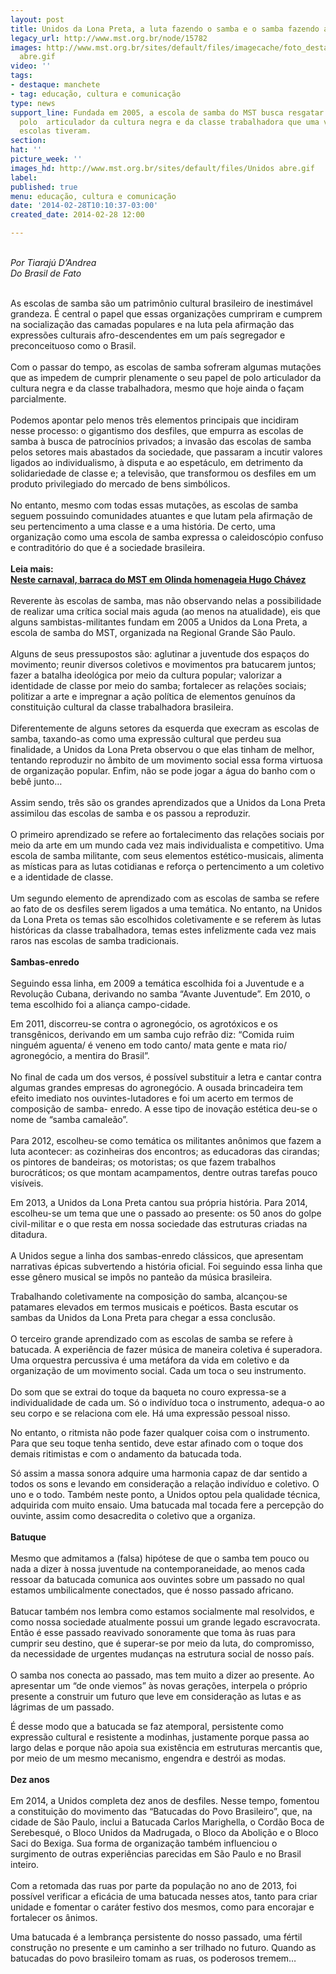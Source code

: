```yaml
---
layout: post
title: Unidos da Lona Preta, a luta fazendo o samba e o samba fazendo a luta
legacy_url: http://www.mst.org.br/node/15782
images: http://www.mst.org.br/sites/default/files/imagecache/foto_destaque/Unidos
  abre.gif
video: ''
tags:
- destaque: manchete
- tag: educação, cultura e comunicação
type: news
support_line: Fundada em 2005, a escola de samba do MST busca resgatar o papel de
  polo  articulador da cultura negra e da classe trabalhadora que uma vez todas  as
  escolas tiveram.
section: 
hat: ''
picture_week: ''
images_hd: http://www.mst.org.br/sites/default/files/Unidos abre.gif
label: 
published: true
menu: educação, cultura e comunicação
date: '2014-02-28T10:10:37-03:00'
created_date: 2014-02-28 12:00

---
```

<p><br><em>Por </em><em>Tiarajú D’Andrea<br>Do Brasil de Fato</em></p><p><br>As escolas de samba são um patrimônio cultural brasileiro de inestimável grandeza. É central o papel que essas organizações cumpriram e cumprem na socialização das camadas populares e na luta pela afirmação das expressões culturais afro-descendentes em um país segregador e preconceituoso como o Brasil.<br><br>Com o passar do tempo, as escolas de samba sofreram algumas mutações que as impedem de cumprir plenamente o seu papel de polo articulador da cultura negra e da classe trabalhadora, mesmo que hoje ainda o façam parcialmente.<br><br>Podemos apontar pelo menos três elementos principais que incidiram nesse processo: o gigantismo dos desfiles, que empurra as escolas de samba à busca de patrocínios privados; a invasão das escolas de samba pelos setores mais abastados da sociedade, que passaram a incutir valores ligados ao individualismo, à disputa e ao espetáculo, em detrimento da solidariedade de classe e; a televisão, que transformou os desfiles em um produto privilegiado do mercado de bens simbólicos.<br><br>No entanto, mesmo com todas essas mutações, as escolas de samba seguem possuindo comunidades atuantes e que lutam pela afirmação de seu pertencimento a uma classe e a uma história. De certo, uma organização como uma escola de samba expressa o caleidoscópio confuso e contraditório do que é a sociedade brasileira.<br><br><strong>Leia mais:<br></strong><a href="http://www.mst.org.br/node/15777"><strong>Neste carnaval, barraca do MST em Olinda homenageia Hugo Chávez <br></strong></a><br>Reverente às escolas de samba, mas não observando nelas a possibilidade de realizar uma crítica social mais aguda (ao menos na atualidade), eis que alguns sambistas-militantes fundam em 2005 a Unidos da Lona Preta, a escola de samba do MST, organizada na Regional Grande São Paulo.<br><br>Alguns de seus pressupostos são: aglutinar a juventude dos espaços do movimento; reunir diversos coletivos e movimentos pra batucarem juntos; fazer a batalha ideológica por meio da cultura popular; valorizar a identidade de classe por meio do samba; fortalecer as relações sociais; politizar a arte e impregnar a ação política de elementos genuínos da constituição cultural da classe trabalhadora brasileira.<br><br>Diferentemente de alguns setores da esquerda que execram as escolas de samba, taxando-as como uma expressão cultural que perdeu sua finalidade, a Unidos da Lona Preta observou o que elas tinham de melhor, tentando reproduzir no âmbito de um movimento social essa forma virtuosa de organização popular. Enfim, não se pode jogar a água do banho com o bebê junto…<br><br>Assim sendo, três são os grandes aprendizados que a Unidos da Lona Preta assimilou das escolas de samba e os passou a reproduzir.<br><br>O primeiro aprendizado se refere ao fortalecimento das relações sociais por meio da arte em um mundo cada vez mais individualista e competitivo. Uma escola de samba militante, com seus elementos estético-musicais, alimenta as místicas para as lutas cotidianas e reforça o pertencimento a um coletivo e a identidade de classe.<br><br>Um segundo elemento de aprendizado com as escolas de samba se refere ao fato de os desfiles serem ligados a uma temática. No entanto, na Unidos da Lona Preta os temas são escolhidos coletivamente e se referem às lutas históricas da classe trabalhadora, temas estes infelizmente cada vez mais raros nas escolas de samba tradicionais.<br><br><strong>Sambas-enredo</strong><br><br>Seguindo essa linha, em 2009 a temática escolhida foi a Juventude e a Revolução Cubana, derivando no samba “Avante Juventude”. Em 2010, o tema escolhido foi a aliança campo-cidade.</p><p>Em 2011, discorreu-se contra o agronegócio, os agrotóxicos e os transgênicos, derivando em um samba cujo refrão diz: “Comida ruim ninguém aguenta/ é veneno em todo canto/ mata gente e mata rio/ agronegócio, a mentira do Brasil”.<br><br>No final de cada um dos versos, é possível substituir a letra e cantar contra algumas grandes empresas do agronegócio. A ousada brincadeira tem efeito imediato nos ouvintes-lutadores e foi um acerto em termos de composição de samba- enredo. A esse tipo de inovação estética deu-se o nome de “samba camaleão”.<br><br>Para 2012, escolheu-se como temática os militantes anônimos que fazem a luta acontecer: as cozinheiras dos encontros; as educadoras das cirandas; os pintores de bandeiras; os motoristas; os que fazem trabalhos burocráticos; os que montam acampamentos, dentre outras tarefas pouco visíveis.</p><p>Em 2013, a Unidos da Lona Preta cantou sua própria história. Para 2014, escolheu-se um tema que une o passado ao presente: os 50 anos do golpe civil-militar e o que resta em nossa sociedade das estruturas criadas na ditadura.<br><br>A Unidos segue a linha dos sambas-enredo clássicos, que apresentam narrativas épicas subvertendo a história oficial. Foi seguindo essa linha que esse gênero musical se impôs no panteão da música brasileira.</p><p>Trabalhando coletivamente na composição do samba, alcançou-se patamares elevados em termos musicais e poéticos. Basta escutar os sambas da Unidos da Lona Preta para chegar a essa conclusão.<br><br>O terceiro grande aprendizado com as escolas de samba se refere à batucada. A experiência de fazer música de maneira coletiva é superadora. Uma orquestra percussiva é uma metáfora da vida em coletivo e da organização de um movimento social. Cada um toca o seu instrumento.<br><br>Do som que se extrai do toque da baqueta no couro expressa-se a individualidade de cada um. Só o indivíduo toca o instrumento, adequa-o ao seu corpo e se relaciona com ele. Há uma expressão pessoal nisso.</p><p>No entanto, o ritmista não pode fazer qualquer coisa com o instrumento. Para que seu toque tenha sentido, deve estar afinado com o toque dos demais ritimistas e com o andamento da batucada toda.</p><p>Só assim a massa sonora adquire uma harmonia capaz de dar sentido a todos os sons e levando em consideração a relação indivíduo e coletivo. O uno e o todo. Também neste ponto, a Unidos optou pela qualidade técnica, adquirida com muito ensaio. Uma batucada mal tocada fere a percepção do ouvinte, assim como desacredita o coletivo que a organiza.<br><br><strong>Batuque</strong><br><br>Mesmo que admitamos a (falsa) hipótese de que o samba tem pouco ou nada a dizer à nossa juventude na contemporaneidade, ao menos cada ressoar da batucada comunica aos ouvintes sobre um passado no qual estamos umbilicalmente conectados, que é nosso passado africano.<br><br>Batucar também nos lembra como estamos socialmente mal resolvidos, e como nossa sociedade atualmente possui um grande legado escravocrata. Então é esse passado reavivado sonoramente que toma às ruas para cumprir seu destino, que é superar-se por meio da luta, do compromisso, da necessidade de urgentes mudanças na estrutura social de nosso país.<br><br>O samba nos conecta ao passado, mas tem muito a dizer ao presente. Ao apresentar um “de onde viemos” às novas gerações, interpela o próprio presente a construir um futuro que leve em consideração as lutas e as lágrimas de um passado.</p><p>É desse modo que a batucada se faz atemporal, persistente como expressão cultural e resistente a modinhas, justamente porque passa ao largo delas e porque não apoia sua existência em estruturas mercantis que, por meio de um mesmo mecanismo, engendra e destrói as modas.<br><br><strong>Dez anos</strong><br><br>Em 2014, a Unidos completa dez anos de desfiles. Nesse tempo, fomentou a constituição do movimento das “Batucadas do Povo Brasileiro”, que, na cidade de São Paulo, inclui a Batucada Carlos Marighella, o Cordão Boca de Serebesqué, o Bloco Unidos da Madrugada, o Bloco da Abolição e o Bloco Saci do Bexiga. Sua forma de organização também influenciou o surgimento de outras experiências parecidas em São Paulo e no Brasil inteiro.<br><br>Com a retomada das ruas por parte da população no ano de 2013, foi possível verificar a eficácia de uma batucada nesses atos, tanto para criar unidade e fomentar o caráter festivo dos mesmos, como para encorajar e fortalecer os ânimos.</p><p>Uma batucada é a lembrança persistente do nosso passado, uma fértil construção no presente e um caminho a ser trilhado no futuro. Quando as batucadas do povo brasileiro tomam as ruas, os poderosos tremem…</p>
